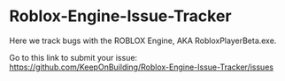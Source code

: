 Roblox-Engine-Issue-Tracker
===========================

Here we track bugs with the ROBLOX Engine, AKA RobloxPlayerBeta.exe.

Go to this link to submit your issue: https://github.com/KeepOnBuilding/Roblox-Engine-Issue-Tracker/issues
